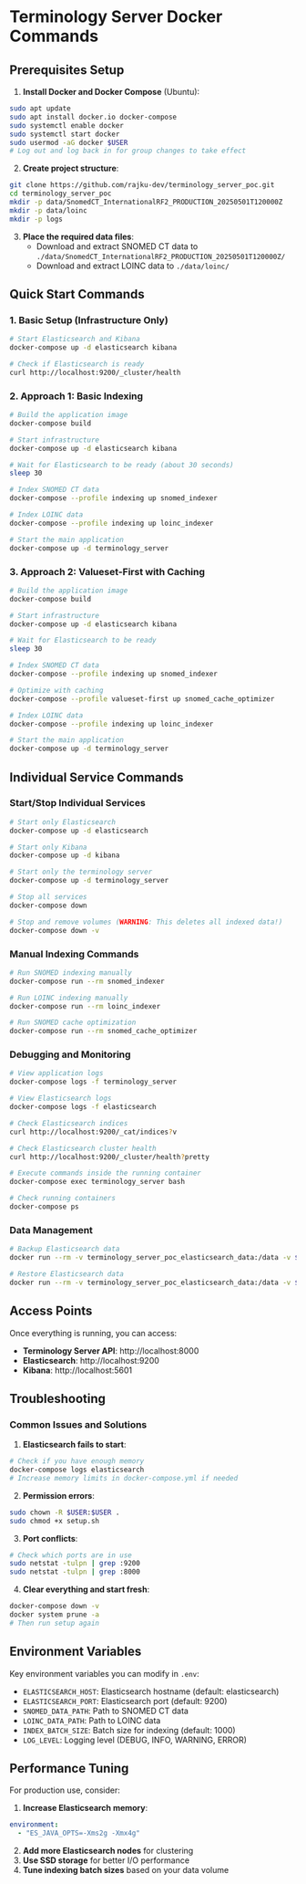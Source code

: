 # Terminology Server Docker Commands

## Prerequisites Setup

1. **Install Docker and Docker Compose** (Ubuntu):
```bash
sudo apt update
sudo apt install docker.io docker-compose
sudo systemctl enable docker
sudo systemctl start docker
sudo usermod -aG docker $USER
# Log out and log back in for group changes to take effect
```

2. **Create project structure**:
```bash
git clone https://github.com/rajku-dev/terminology_server_poc.git
cd terminology_server_poc
mkdir -p data/SnomedCT_InternationalRF2_PRODUCTION_20250501T120000Z
mkdir -p data/loinc
mkdir -p logs
```

3. **Place the required data files**:
   - Download and extract SNOMED CT data to `./data/SnomedCT_InternationalRF2_PRODUCTION_20250501T120000Z/`
   - Download and extract LOINC data to `./data/loinc/`

## Quick Start Commands

### 1. Basic Setup (Infrastructure Only)
```bash
# Start Elasticsearch and Kibana
docker-compose up -d elasticsearch kibana

# Check if Elasticsearch is ready
curl http://localhost:9200/_cluster/health
```

### 2. Approach 1: Basic Indexing
```bash
# Build the application image
docker-compose build

# Start infrastructure
docker-compose up -d elasticsearch kibana

# Wait for Elasticsearch to be ready (about 30 seconds)
sleep 30

# Index SNOMED CT data
docker-compose --profile indexing up snomed_indexer

# Index LOINC data
docker-compose --profile indexing up loinc_indexer

# Start the main application
docker-compose up -d terminology_server
```

### 3. Approach 2: Valueset-First with Caching
```bash
# Build the application image
docker-compose build

# Start infrastructure
docker-compose up -d elasticsearch kibana

# Wait for Elasticsearch to be ready
sleep 30

# Index SNOMED CT data
docker-compose --profile indexing up snomed_indexer

# Optimize with caching
docker-compose --profile valueset-first up snomed_cache_optimizer

# Index LOINC data
docker-compose --profile indexing up loinc_indexer

# Start the main application
docker-compose up -d terminology_server
```

## Individual Service Commands

### Start/Stop Individual Services
```bash
# Start only Elasticsearch
docker-compose up -d elasticsearch

# Start only Kibana
docker-compose up -d kibana

# Start only the terminology server
docker-compose up -d terminology_server

# Stop all services
docker-compose down

# Stop and remove volumes (WARNING: This deletes all indexed data!)
docker-compose down -v
```

### Manual Indexing Commands
```bash
# Run SNOMED indexing manually
docker-compose run --rm snomed_indexer

# Run LOINC indexing manually
docker-compose run --rm loinc_indexer

# Run SNOMED cache optimization
docker-compose run --rm snomed_cache_optimizer
```

### Debugging and Monitoring
```bash
# View application logs
docker-compose logs -f terminology_server

# View Elasticsearch logs
docker-compose logs -f elasticsearch

# Check Elasticsearch indices
curl http://localhost:9200/_cat/indices?v

# Check Elasticsearch cluster health
curl http://localhost:9200/_cluster/health?pretty

# Execute commands inside the running container
docker-compose exec terminology_server bash

# Check running containers
docker-compose ps
```

### Data Management
```bash
# Backup Elasticsearch data
docker run --rm -v terminology_server_poc_elasticsearch_data:/data -v $(pwd):/backup ubuntu tar czf /backup/elasticsearch-backup.tar.gz /data

# Restore Elasticsearch data
docker run --rm -v terminology_server_poc_elasticsearch_data:/data -v $(pwd):/backup ubuntu bash -c "cd /data && tar xzf /backup/elasticsearch-backup.tar.gz --strip 1"
```

## Access Points

Once everything is running, you can access:

- **Terminology Server API**: http://localhost:8000
- **Elasticsearch**: http://localhost:9200
- **Kibana**: http://localhost:5601

## Troubleshooting

### Common Issues and Solutions

1. **Elasticsearch fails to start**:
```bash
# Check if you have enough memory
docker-compose logs elasticsearch
# Increase memory limits in docker-compose.yml if needed
```

2. **Permission errors**:
```bash
sudo chown -R $USER:$USER .
sudo chmod +x setup.sh
```

3. **Port conflicts**:
```bash
# Check which ports are in use
sudo netstat -tulpn | grep :9200
sudo netstat -tulpn | grep :8000
```

4. **Clear everything and start fresh**:
```bash
docker-compose down -v
docker system prune -a
# Then run setup again
```

## Environment Variables

Key environment variables you can modify in `.env`:

- `ELASTICSEARCH_HOST`: Elasticsearch hostname (default: elasticsearch)
- `ELASTICSEARCH_PORT`: Elasticsearch port (default: 9200)
- `SNOMED_DATA_PATH`: Path to SNOMED CT data
- `LOINC_DATA_PATH`: Path to LOINC data
- `INDEX_BATCH_SIZE`: Batch size for indexing (default: 1000)
- `LOG_LEVEL`: Logging level (DEBUG, INFO, WARNING, ERROR)

## Performance Tuning

For production use, consider:

1. **Increase Elasticsearch memory**:
```yaml
environment:
  - "ES_JAVA_OPTS=-Xms2g -Xmx4g"
```

2. **Add more Elasticsearch nodes** for clustering
3. **Use SSD storage** for better I/O performance
4. **Tune indexing batch sizes** based on your data volume